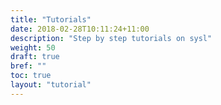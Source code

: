 ```yaml
---
title: "Tutorials"
date: 2018-02-28T10:11:24+11:00
description: "Step by step tutorials on sysl"
weight: 50
draft: true
bref: ""
toc: true
layout: "tutorial"
---
```

